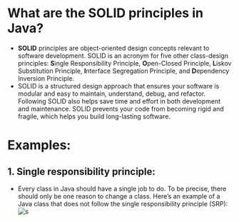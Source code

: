 # What are the SOLID principles in Java?
- **SOLID**  principles are object-oriented design concepts relevant to software development. SOLID is an acronym for five other class-design principles: **S**ingle Responsibility Principle, **O**pen-Closed Principle, **L**iskov Substitution Principle, **I**nterface Segregation Principle, and **D**ependency Inversion Principle.
- SOLID is a structured design approach that ensures your software is modular and easy to maintain, understand, debug, and refactor. Following SOLID also helps save time and effort in both development and maintenance. SOLID prevents your code from becoming rigid and fragile, which helps you build long-lasting software.

# Examples:
## 1. Single responsibility principle:
- Every class in Java should have a single job to do. To be precise, there should only be one reason to change a class. Here’s an example of a Java class that does not follow the single responsibility principle (SRP):
![s](https://github.com/NourhanSaeed707/SOLID-Principles-Java/assets/64387352/065e8e47-4e98-404b-a992-afa8b93aebc6)

